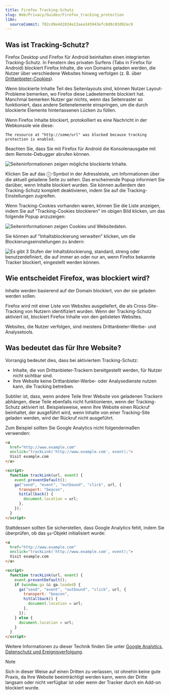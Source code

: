 ```yaml
---
title: Firefox Tracking-Schutz
slug: Web/Privacy/Guides/Firefox_tracking_protection
l10n:
  sourceCommit: 702cd9e4d2834e13aea345943efc8d0c03d92ec9
---
```


## Was ist Tracking-Schutz?

Firefox Desktop und Firefox für Android beinhalten einen integrierten Tracking-Schutz. In Fenstern des privaten Surfens (Tabs in Firefox für Android) blockiert Firefox Inhalte, die von Domains geladen werden, die Nutzer über verschiedene Websites hinweg verfolgen (z. B. über [Drittanbieter-Cookies](/de/docs/Web/Privacy/Guides/Third-party_cookies)).

Wenn blockierte Inhalte Teil des Seitenlayouts sind, können Nutzer Layout-Probleme bemerken, wo Firefox diese Ladeelemente blockiert hat. Manchmal bemerken Nutzer gar nichts, wenn das Seitenraster so funktioniert, dass andere Seitenelemente einspringen, um die durch blockierte Elemente hinterlassenen Lücken zu füllen.

Wenn Firefox Inhalte blockiert, protokolliert es eine Nachricht in der Webkonsole wie diese:

```plain
The resource at "http://some/url" was blocked because tracking protection is enabled.
```

Beachten Sie, dass Sie mit Firefox für Android die Konsolenausgabe mit dem Remote-Debugger abrufen können.

![Seiteninformationen zeigen mögliche blockierte Inhalte.](blocked_content.png)

Klicken Sie auf das ⓘ-Symbol in der Adressleiste, um Informationen über die aktuell geladene Seite zu sehen. Das erscheinende Popup informiert Sie darüber, wenn Inhalte blockiert wurden. Sie können außerdem den Tracking-Schutz komplett deaktivieren, indem Sie auf die Tracking-Einstellungen zugreifen.

Wenn Tracking-Cookies vorhanden waren, können Sie die Liste anzeigen, indem Sie auf "Tracking-Cookies blockieren" im obigen Bild klicken, um das folgende Popup anzuzeigen:

![Seiteninformationen zeigen Cookies und Websitedaten.](tracking_cookies.png)

Sie können auf "Inhaltsblockierung verwalten" klicken, um die Blockierungseinstellungen zu ändern:

![Es gibt 3 Stufen der Inhaltsblockierung, standard, streng oder benutzerdefiniert, die auf immer an oder nur an, wenn Firefox bekannte Tracker blockiert, eingestellt werden können.](content_blocking.png)

## Wie entscheidet Firefox, was blockiert wird?

Inhalte werden basierend auf der Domain blockiert, von der sie geladen werden sollen.

Firefox wird mit einer Liste von Websites ausgeliefert, die als Cross-Site-Tracking von Nutzern identifiziert wurden. Wenn der Tracking-Schutz aktiviert ist, blockiert Firefox Inhalte von den gelisteten Websites.

Websites, die Nutzer verfolgen, sind meistens Drittanbieter-Werbe- und Analysetools.

## Was bedeutet das für Ihre Website?

Vorrangig bedeutet dies, dass bei aktiviertem Tracking-Schutz:

- Inhalte, die von Drittanbieter-Trackern bereitgestellt werden, für Nutzer nicht sichtbar sind.
- Ihre Website keine Drittanbieter-Werbe- oder Analysedienste nutzen kann, die Tracking betreiben.

Subtiler ist, dass, wenn andere Teile Ihrer Website von geladenen Trackern abhängen, diese Teile ebenfalls nicht funktionieren, wenn der Tracking-Schutz aktiviert ist. Beispielsweise, wenn Ihre Website einen Rückruf beinhaltet, der ausgeführt wird, wenn Inhalte von einer Tracking-Site geladen werden, wird der Rückruf nicht ausgeführt.

Zum Beispiel sollten Sie Google Analytics nicht folgendermaßen verwenden:

```html example-bad
<a
  href="http://www.example.com"
  onclick="trackLink('http://www.example.com', event);">
  Visit example.com
</a>

<script>
  function trackLink(url, event) {
    event.preventDefault();
    ga("send", "event", "outbound", "click", url, {
      transport: "beacon",
      hitCallback() {
        document.location = url;
      },
    });
  }
</script>
```

Stattdessen sollten Sie sicherstellen, dass Google Analytics fehlt, indem Sie überprüfen, ob das `ga`-Objekt initialisiert wurde:

```html example-good
<a
  href="http://www.example.com"
  onclick="trackLink('http://www.example.com', event);">
  Visit example.com
</a>

<script>
  function trackLink(url, event) {
    event.preventDefault();
    if (window.ga && ga.loaded) {
      ga("send", "event", "outbound", "click", url, {
        transport: "beacon",
        hitCallback() {
          document.location = url;
        },
      });
    } else {
      document.location = url;
    }
  }
</script>
```

Weitere Informationen zu dieser Technik finden Sie unter [Google Analytics, Datenschutz und Ereignisverfolgung](https://hacks.mozilla.org/2016/01/google-analytics-privacy-and-event-tracking/).

> [!NOTE]
> Sich in dieser Weise auf einen Dritten zu verlassen, ist ohnehin keine gute Praxis, da Ihre Website beeinträchtigt werden kann, wenn der Dritte langsam oder nicht verfügbar ist oder wenn der Tracker durch ein Add-on blockiert wurde.
